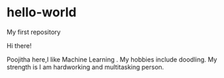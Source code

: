 # hello-world
My first repository

Hi there!

Poojitha here,I like Machine Learning .
My hobbies include doodling.
My strength is I am hardworking and multitasking person.
